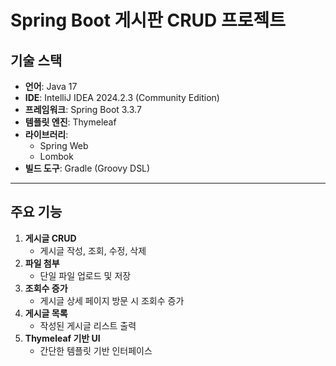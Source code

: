 # Spring Boot 게시판 CRUD 프로젝트

## 기술 스택

- **언어**: Java 17
- **IDE**: IntelliJ IDEA 2024.2.3 (Community Edition)
- **프레임워크**: Spring Boot 3.3.7
- **템플릿 엔진**: Thymeleaf
- **라이브러리**:
    - Spring Web
    - Lombok
- **빌드 도구**: Gradle (Groovy DSL)

---

## 주요 기능

1. **게시글 CRUD**
    - 게시글 작성, 조회, 수정, 삭제
2. **파일 첨부**
    - 단일 파일 업로드 및 저장
3. **조회수 증가**
    - 게시글 상세 페이지 방문 시 조회수 증가
4. **게시글 목록**
    - 작성된 게시글 리스트 출력
5. **Thymeleaf 기반 UI**
    - 간단한 템플릿 기반 인터페이스  
